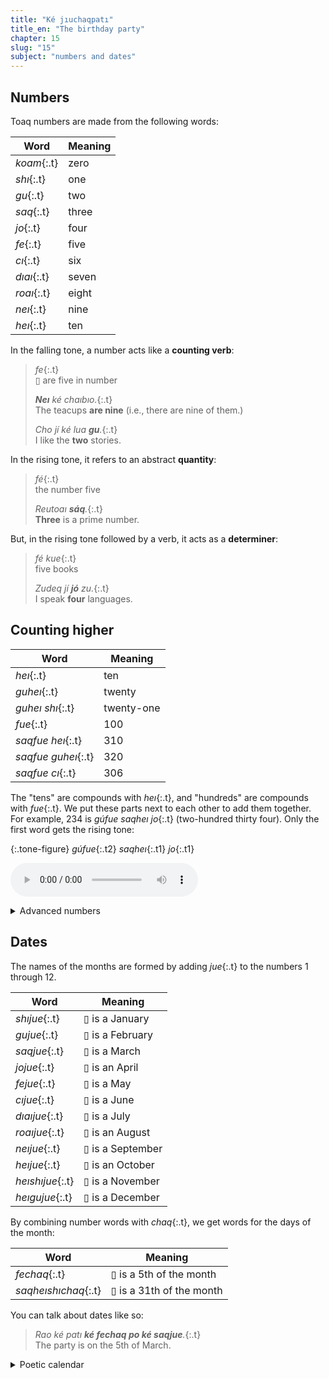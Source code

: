 ```yaml
---
title: "Ké jıuchaqpatı"
title_en: "The birthday party"
chapter: 15
slug: "15"
subject: "numbers and dates"
---
```


## Numbers

Toaq numbers are made from the following words:

| Word | Meaning |
| --- | --- |
| _koam_{:.t} | zero |
| _shı_{:.t} | one |
| _gu_{:.t} | two |
| _saq_{:.t} | three |
| _jo_{:.t} | four |
| _fe_{:.t} | five |
| _cı_{:.t} | six |
| _dıaı_{:.t} | seven |
| _roaı_{:.t} | eight |
| _neı_{:.t} | nine |
| _heı_{:.t} | ten |

In the falling tone, a number acts like a **counting verb**:

> _fe_{:.t}<br>▯ are five in number
>
> _**Neı** ké chaıbıo._{:.t}<br>
> The teacups **are nine** (i.e., there are nine of them.)
>
> _Cho jí ké lua **gu**._{:.t}<br>
> I like the **two** stories.

In the rising tone, it refers to an abstract **quantity**:

> _fé_{:.t}<br>the number five
>
> _Reutoaı **sáq**._{:.t}<br>
> **Three** is a prime number.

But, in the rising tone followed by a verb, it acts as a **determiner**:

> _fé kue_{:.t}<br>five books
>
> _Zudeq jí **jó** zu._{:.t}<br>
> I speak **four** languages.

## Counting higher

| Word | Meaning |
| --- | --- |
| _heı_{:.t} | ten |
| _guheı_{:.t} | twenty |
| _guheı shı_{:.t} | twenty-one |
| _fue_{:.t} | 100 |
| _saqfue heı_{:.t} | 310 |
| _saqfue guheı_{:.t} | 320 |
| _saqfue cı_{:.t} | 306 |

The "tens" are compounds with _heı_{:.t}, and "hundreds" are compounds with _fue_{:.t}. We put these parts next to each other to add them together. For example, 234 is _gúfue saqheı jo_{:.t} (two-hundred thirty four). Only the first word gets the rising tone:

{:.tone-figure}
_gúfue_{:.t2} _saqheı_{:.t1} _jo_{:.t1}

<audio controls class="center-audio"><source src="../assets/audio/gufue-saqhei-jo.mp3"></audio>

<details class="aside semantics" markdown="1">
<summary>Advanced numbers</summary>

To count even higher, we use the following "thousands separator" words:

| Word | Meaning |
| --- | --- |
| _bıq_{:.t} | thousand |
| _nhoeı_{:.t} | million |
| _gıga_{:.t} | billion |
| _tera_{:.t} | trillion |

If there's no number before the thousands-word, _shí_{:.t} is implied.

> _gúheı saq bıq jofue feheı cı_{:.t}<br>
> twenty-three thousand, four-hundred and fifty-six (23,456)
>
> _nhóeı neıfue bıq_{:.t}<br>
> one million, nine-hundred thousand (1,900,000)

The word _co_{:.t} is a spoken decimal point.

> _gú co saq koam jo_{:.t}<br>
> two point three zero four (2.304)

</details>

## Dates

The names of the months are formed by adding _jue_{:.t} to the numbers 1 through 12.

| Word | Meaning |
| --- | --- |
| _shıjue_{:.t} | ▯ is a January |
| _gujue_{:.t} | ▯ is a February |
| _saqjue_{:.t} | ▯ is a March  |
| _jojue_{:.t} | ▯ is an April |
| _fejue_{:.t} | ▯ is a May |
| _cıjue_{:.t} | ▯ is a June |
| _dıaıjue_{:.t} | ▯ is a July |
| _roaıjue_{:.t} | ▯ is an August |
| _neıjue_{:.t} | ▯ is a September |
| _heıjue_{:.t} | ▯ is an October |
| _heıshıjue_{:.t} | ▯ is a November |
| _heıgujue_{:.t} | ▯ is a December |

By combining number words with _chaq_{:.t}, we get words for the days of the month:

| Word | Meaning |
| --- | --- |
| _fechaq_{:.t} | ▯ is a 5th of the month |
| _saqheıshıchaq_{:.t} | ▯ is a 31th of the month |

You can talk about dates like so:

> _Rao ké patı **ké fechaq po ké saqjue**._{:.t}<br>
> The party is on the 5th of March.

<details class="aside culture" markdown="1">
<summary>Poetic calendar</summary>

There's also this alternative set of month names, where each month's name is a little alliterative vignette.

| Word | Meaning |
| --- | --- |
| _chıochu_{:.t} | January (Newheart) |
| _luqluoq_{:.t} | February (Calmstead) |
| _ırue'ısıe_{:.t} | March (Galegrace) |
| _geagom_{:.t} | April (Hightorch) |
| _suaqsoq_{:.t} | May (Songpeak) |
| _nuoqnea_{:.t} | June (Mirrorwide) |
| _nharunhuo_{:.t} | July (Stormful) |
| _shuaqshoa_{:.t} | August (Richdeep) |
| _reoruq_{:.t} | September (Huefall) |
| _feafao_{:.t} | October (Bravestop) |
| _hoehıu_{:.t} | November (Sunbrook) |
| _cuaocoa_{:.t} | December (Passbridge) |

</details>
